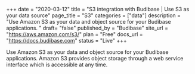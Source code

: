 +++
date = "2020-03-12"
title = "S3 integration with Budibase | Use S3 as your data source"
page_title = "S3"
categories = ["data"] 
description = "Use Amazon S3 as your data and object source for your Budibase applications. "
draft= "false"
published_by = "Budibase"
site_url = "https://aws.amazon.com/s3/"
plan = "Free"
docs_url = "https://docs.budibase.com"
status = "Live" 
+++

Use Amazon S3 as your data and object source for your Budibase applications. Amazon S3 provides object storage through a web service interface which is accessible at any time.